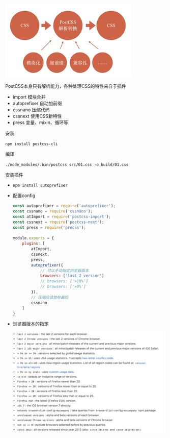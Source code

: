 <img src="PostCSS.assets/image-20220116121222605.png" alt="image-20220116121222605" style="zoom:50%;" /> 

PostCSS本身只有解析能力，各种处理CSS的特性来自于插件

- import 模块合并
- autoprefixer 自动加前缀
- cssnano 压缩代码
- cssnext 使用CSS新特性
- press 变量、mixin、循环等



安装

`npm install postcss-cli`

编译

`./node_modules/.bin/postcss src/01.css -o build/01.css `

安装插件

- `npm install autoprefixer`

- 配置config

  ```javascript
  const autoprefixer = require('autoprefixer');
  const cssnano = require('cssnano');
  const atImport = require('postcss-import');
  const cssnext = require('postcss-next');
  const press = require('precss');
  
  module.exports = {
      plugins: [
          atImport,
          cssnext,
          press,
          autoprefixer({
              // 可以手动指定浏览器版本
              browsers: ['last 2 version']
              // browsers: ['>10%']
              // browsers: ['>0%']
          }),
          // 压缩应该放在最后
          cssnano
      ]
  }
  
  ```

- 浏览器版本的指定

  <img src="PostCSS.assets/image-20220116152910595.png" alt="image-20220116152910595" style="zoom: 67%;" /> 